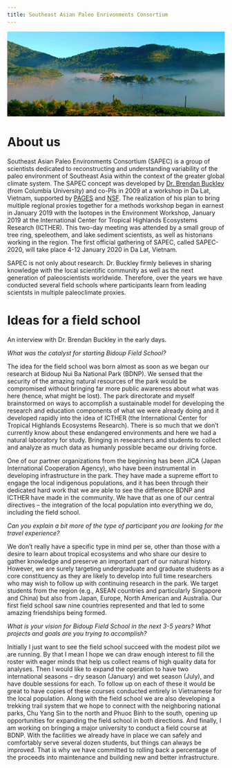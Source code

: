 ```yaml
---
title: Southeast Asian Paleo Enrivonments Consortium
---
```


![](assets/BDNP-scene.png)

# About us

Southeast Asian Paleo Environments Consortium (SAPEC) is a group of scientists dedicated to reconstructing and understanding variability of the paleo environment of Southeast Asia within the context of the greater global climate system. The SAPEC concept was developed by [Dr. Brendan Buckley](https://eesc.columbia.edu/faculty/brendan-buckley) (from Columbia University) and co-PIs in 2009 at a workshop in Da Lat, Vietnam, supported by [PAGES](http://pastglobalchanges.org/) and [NSF](https://nsf.gov/). The realization of his plan to bring multiple regional proxies together for a methods workshop began in earnest in January 2019 with the Isotopes in the Environment Workshop, January 2019 at the International Center for Tropical Highlands Ecosystems Research (ICTHER). This two-day meeting was attended by a small group of tree ring, speleothem, and lake sediment scientists, as well as historians working in the region. The first official gathering of SAPEC, called SAPEC-2020, will take place 4-12 January 2020 in Da Lat, Vietnam.

SAPEC is not only about research. Dr. Buckley firmly believes in sharing knowledge with the local scientific community as well as the next generation of paleoscientists worldwide. Therefore, over the years we have conducted several field schools where participants learn from leading scientsts in multiple paleoclimate proxies.

# Ideas for a field school

An interview with Dr. Brendan Buckley in the early days.

*What was the catalyst for starting Bidoup Field School?*

The idea for the field school was born almost as soon as we began our research at Bidoup Nui Ba National Park (BDNP). We sensed that the security of the amazing natural resources of the park would be compromised without bringing far more public awareness about what was here (hence, what might be lost). The park directorate and myself brainstormed on ways to accomplish a sustainable model for developing the research and education components of what we were already doing and it developed rapidly into the idea of ICTHER (the International Center for Tropical Highlands Ecosystems Research). There is so much that we don’t currently know about these endangered environments and here we had a natural laboratory for study. Bringing in researchers and students to collect and analyze as much data as humanly possible became our driving force.  

One of our partner organizations from the beginning has been JICA (Japan International Cooperation Agency), who have been instrumental in developing infrastructure in the park. They have made a supreme effort to engage the local indigenous populations, and it has been through their dedicated hard work that we are able to see the difference BDNP and ICTHER have made in the community. We have that as one of our central directives – the integration of the local population into everything we do, including the field school. 

*Can you explain a bit more of the type of participant you are looking for the travel experience?*

We don’t really have a specific type in mind per se, other than those with a desire to learn about tropical ecosystems and who share our desire to gather knowledge and preserve an important part of our natural history. However, we are surely targeting undergraduate and graduate students as a core constituency as they are likely to develop into full time researchers who may wish to follow up with continuing research in the park.  We target students from the region (e.g., ASEAN countries and particularly Singapore and China) but also from Japan, Europe, North American and Australia. Our first field school saw nine countries represented and that led to some amazing friendships being formed. 

*What is your vision for Bidoup Field School in the next 3-5 years?  What projects and goals are you trying to accomplish?*

Initially I just want to see the field school succeed with the modest pilot we are running. By that I mean I hope we can draw enough interest to fill the roster with eager minds that help us collect reams of high quality data for analyses. Then I would like to expand the operation to have two international seasons – dry season (January) and wet season (July), and have double sessions for each. To follow up on each of these it would be great to have copies of these courses conducted entirely in Vietnamese for the local population. Along with the field school we are also developing a trekking trail system that we hope to connect with the neighboring national parks, Chu Yang Sin to the north and Phuoc Binh to the south, opening up opportunities for expanding the field school in both directions. And finally, I am working on bringing a major university to conduct a field course at BDNP. With the facilities we already have in place we can safely and comfortably serve several dozen students, but things can always be improved. That is why we have committed to rolling back a percentage of the proceeds into maintenance and building new and better infrastructure. 
